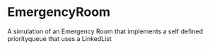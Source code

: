 # EmergencyRoom
A simulation of an Emergency Room that implements a self defined priorityqueue that uses a LinkedList  
